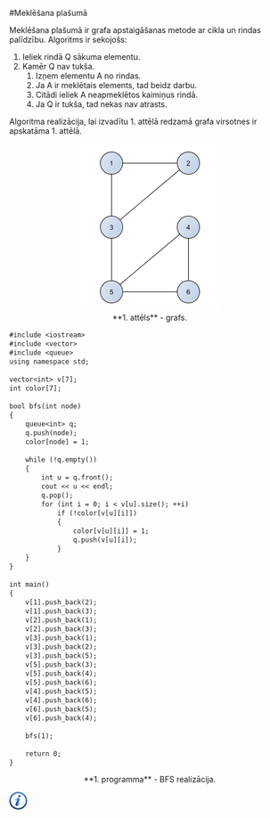 #Meklēšana plašumā

Meklēšana plašumā ir grafa apstaigāšanas metode ar cikla un rindas palīdzību. Algoritms ir sekojošs:

1. Ieliek rindā Q sākuma elementu.
1. Kamēr Q nav tukša.
    1. Izņem elementu A no rindas.
    1. Ja A ir meklētais elements, tad beidz darbu.
    1. Citādi ieliek A neapmeklētos kaimiņus rindā.
    1. Ja Q ir tukša, tad nekas nav atrasts.

Algoritma realizācija, lai izvadītu 1. attēlā redzamā grafa virsotnes ir apskatāma 1. attēlā.


<center><img alt="Grafs" src="/media/theory/dfs_graph.png" /></center>

<center>**1. attēls** - grafs.</center>

```
#include <iostream>
#include <vector>
#include <queue>
using namespace std;

vector<int> v[7];
int color[7];

bool bfs(int node)
{
    queue<int> q;
    q.push(node);
    color[node] = 1;

    while (!q.empty())
    {
        int u = q.front();
        cout << u << endl;
        q.pop();
        for (int i = 0; i < v[u].size(); ++i)
            if (!color[v[u][i]])
            {
                color[v[u][i]] = 1;
                q.push(v[u][i]);
            }
    }
}

int main()
{
    v[1].push_back(2);
    v[1].push_back(3);
    v[2].push_back(1);
    v[2].push_back(3);
    v[3].push_back(1);
    v[3].push_back(2);
    v[3].push_back(5);
    v[5].push_back(3);
    v[5].push_back(4);
    v[5].push_back(6);
    v[4].push_back(5);
    v[4].push_back(6);
    v[6].push_back(5);
    v[6].push_back(4);

    bfs(1);

    return 0;
}
```

<center>**1. programma** - BFS realizācija.</center>



<a href="http://en.wikipedia.org/wiki/Breadth-first_search" target="_blank">![Vairāk informācija](/media/theory/information.png)</a>